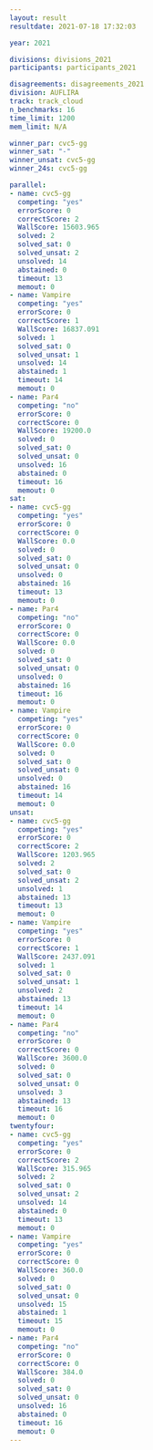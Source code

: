 ```yaml
---
layout: result
resultdate: 2021-07-18 17:32:03

year: 2021

divisions: divisions_2021
participants: participants_2021

disagreements: disagreements_2021
division: AUFLIRA
track: track_cloud
n_benchmarks: 16
time_limit: 1200
mem_limit: N/A

winner_par: cvc5-gg
winner_sat: "-"
winner_unsat: cvc5-gg
winner_24s: cvc5-gg

parallel:
- name: cvc5-gg
  competing: "yes"
  errorScore: 0
  correctScore: 2
  WallScore: 15603.965
  solved: 2
  solved_sat: 0
  solved_unsat: 2
  unsolved: 14
  abstained: 0
  timeout: 13
  memout: 0
- name: Vampire
  competing: "yes"
  errorScore: 0
  correctScore: 1
  WallScore: 16837.091
  solved: 1
  solved_sat: 0
  solved_unsat: 1
  unsolved: 14
  abstained: 1
  timeout: 14
  memout: 0
- name: Par4
  competing: "no"
  errorScore: 0
  correctScore: 0
  WallScore: 19200.0
  solved: 0
  solved_sat: 0
  solved_unsat: 0
  unsolved: 16
  abstained: 0
  timeout: 16
  memout: 0
sat:
- name: cvc5-gg
  competing: "yes"
  errorScore: 0
  correctScore: 0
  WallScore: 0.0
  solved: 0
  solved_sat: 0
  solved_unsat: 0
  unsolved: 0
  abstained: 16
  timeout: 13
  memout: 0
- name: Par4
  competing: "no"
  errorScore: 0
  correctScore: 0
  WallScore: 0.0
  solved: 0
  solved_sat: 0
  solved_unsat: 0
  unsolved: 0
  abstained: 16
  timeout: 16
  memout: 0
- name: Vampire
  competing: "yes"
  errorScore: 0
  correctScore: 0
  WallScore: 0.0
  solved: 0
  solved_sat: 0
  solved_unsat: 0
  unsolved: 0
  abstained: 16
  timeout: 14
  memout: 0
unsat:
- name: cvc5-gg
  competing: "yes"
  errorScore: 0
  correctScore: 2
  WallScore: 1203.965
  solved: 2
  solved_sat: 0
  solved_unsat: 2
  unsolved: 1
  abstained: 13
  timeout: 13
  memout: 0
- name: Vampire
  competing: "yes"
  errorScore: 0
  correctScore: 1
  WallScore: 2437.091
  solved: 1
  solved_sat: 0
  solved_unsat: 1
  unsolved: 2
  abstained: 13
  timeout: 14
  memout: 0
- name: Par4
  competing: "no"
  errorScore: 0
  correctScore: 0
  WallScore: 3600.0
  solved: 0
  solved_sat: 0
  solved_unsat: 0
  unsolved: 3
  abstained: 13
  timeout: 16
  memout: 0
twentyfour:
- name: cvc5-gg
  competing: "yes"
  errorScore: 0
  correctScore: 2
  WallScore: 315.965
  solved: 2
  solved_sat: 0
  solved_unsat: 2
  unsolved: 14
  abstained: 0
  timeout: 13
  memout: 0
- name: Vampire
  competing: "yes"
  errorScore: 0
  correctScore: 0
  WallScore: 360.0
  solved: 0
  solved_sat: 0
  solved_unsat: 0
  unsolved: 15
  abstained: 1
  timeout: 15
  memout: 0
- name: Par4
  competing: "no"
  errorScore: 0
  correctScore: 0
  WallScore: 384.0
  solved: 0
  solved_sat: 0
  solved_unsat: 0
  unsolved: 16
  abstained: 0
  timeout: 16
  memout: 0
---
```

